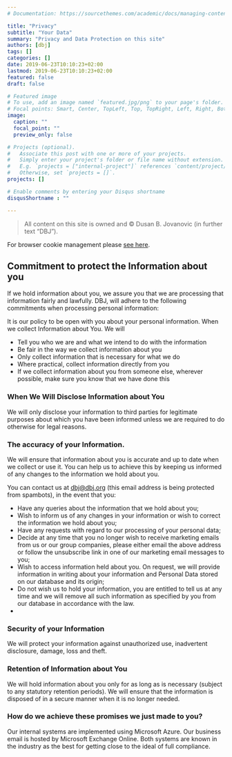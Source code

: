 ```yaml
---
# Documentation: https://sourcethemes.com/academic/docs/managing-content/

title: "Privacy"
subtitle: "Your Data"
summary: "Privacy and Data Protection on this site"
authors: [dbj]
tags: []
categories: []
date: 2019-06-23T10:10:23+02:00
lastmod: 2019-06-23T10:10:23+02:00
featured: false
draft: false

# Featured image
# To use, add an image named `featured.jpg/png` to your page's folder.
# Focal points: Smart, Center, TopLeft, Top, TopRight, Left, Right, BottomLeft, Bottom, BottomRight.
image:
  caption: ""
  focal_point: ""
  preview_only: false

# Projects (optional).
#   Associate this post with one or more of your projects.
#   Simply enter your project's folder or file name without extension.
#   E.g. `projects = ["internal-project"]` references `content/project/deep-learning/index.md`.
#   Otherwise, set `projects = []`.
projects: []

# Enable comments by entering your Disqus shortname
disqusShortname : ""

---
```



> All content on this site is owned and © Dusan B. Jovanovic (in further text “DBJ”).

For browser cookie management please [see here](http://www.aboutcookies.org.uk/managing-cookies).

## Commitment to protect the Information about you

If we hold information about you, we assure you that we are processing that information fairly and lawfully. DBJ, will adhere to the following commitments when processing personal information:

It is our policy to be open with you about your personal information.
When we collect Information about You. We will

- Tell you who we are and what we intend to do with the information
- Be fair in the way we collect information about you
- Only collect information that is necessary for what we do
- Where practical, collect information directly from you
- If we collect information about you from someone else, wherever possible, make sure you know that we have done this
 
### When We Will Disclose Information about You

We will only disclose your information to third parties for legitimate purposes about which you have been informed unless we are required to do otherwise for legal reasons.

### The accuracy of your Information.

We will ensure that information about you is accurate and up to date when we collect or use it. You can help us to achieve this by keeping us informed of any changes to the information we hold about you.

You can contact us at dbj@dbj.org (this email address is being protected from spambots), in the event that you:

- Have any queries about the information that we hold about you;
- Wish to inform us of any changes in your information or wish to correct the information we hold about you;
- Have any requests with regard to our processing of your personal data;
- Decide at any time that you no longer wish to receive marketing emails from us or our group companies, please either email the above address or follow the unsubscribe link in one of our marketing email messages to you;
- Wish to access information held about you. On request, we will provide information in writing about your information and Personal Data stored on our database and its origin;
- Do not wish us to hold your information, you are entitled to tell us at any time and we will remove all such information as specified by you from our database in accordance with the law.
- 
### Security of your Information

We will protect your information against unauthorized use, inadvertent disclosure, damage, loss and theft.

### Retention of Information about You

We will hold information about you only for as long as is necessary (subject to any statutory retention periods). We will ensure that the information is disposed of in a secure manner when it is no longer needed.

### How do we achieve these promises we just made to you?

Our internal systems are implemented using  Microsoft Azure. Our business email is hosted by Microsoft Exchange Online.  Both systems are known in the industry as the best for getting close to the ideal of full compliance.